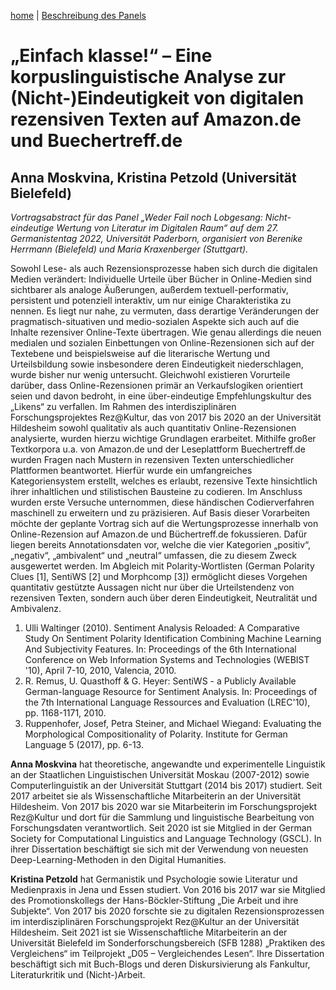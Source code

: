 [home](index.md) | [Beschreibung des Panels](beschreibung.md) 

# „Einfach klasse!“ – Eine korpuslinguistische Analyse zur (Nicht-)Eindeutigkeit von digitalen rezensiven Texten auf Amazon.de und Buechertreff.de
## Anna Moskvina, Kristina Petzold (Universität Bielefeld)

*Vortragsabstract für das Panel „Weder Fail noch Lobgesang: Nicht-eindeutige Wertung von Literatur im Digitalen Raum“ auf dem 27. Germanistentag 2022, Universität Paderborn, organisiert von Berenike Herrmann (Bielefeld) und Maria Kraxenberger (Stuttgart).*

Sowohl Lese- als auch Rezensionsprozesse haben sich durch die digitalen Medien verändert: Individuelle Urteile über Bücher in Online-Medien sind sichtbarer als analoge Äußerungen, außerdem textuell-performativ, persistent und potenziell interaktiv, um nur einige Charakteristika zu nennen. Es liegt nur nahe, zu vermuten, dass derartige Veränderungen der pragmatisch-situativen und medio-sozialen Aspekte sich auch auf die Inhalte rezensiver Online-Texte übertragen. Wie genau allerdings die neuen medialen und sozialen Einbettungen von Online-Rezensionen sich auf der Textebene und beispielsweise auf die literarische Wertung und Urteilsbildung sowie insbesondere deren Eindeutigkeit niederschlagen, wurde bisher nur wenig untersucht. Gleichwohl existieren Vorurteile darüber, dass Online-Rezensionen primär an Verkaufslogiken orientiert seien und davon bedroht, in eine über-eindeutige Empfehlungskultur des „Likens“ zu verfallen.
Im Rahmen des interdisziplinären Forschungsprojektes Rez@Kultur, das von 2017 bis 2020 an der Universität Hildesheim sowohl qualitativ als auch quantitativ Online-Rezensionen analysierte, wurden hierzu wichtige Grundlagen erarbeitet. Mithilfe großer Textkorpora u.a. von Amazon.de und der Leseplattform Buechertreff.de wurden Fragen nach Mustern in rezensiven Texten unterschiedlicher Plattformen beantwortet. Hierfür wurde ein umfangreiches Kategoriensystem erstellt, welches es erlaubt, rezensive Texte hinsichtlich ihrer inhaltlichen und stilistischen Bausteine zu codieren. Im Anschluss wurden erste Versuche unternommen, diese händischen Codierverfahren maschinell zu erweitern und zu präzisieren. 
Auf Basis dieser Vorarbeiten möchte der geplante Vortrag sich auf die Wertungsprozesse innerhalb von Online-Rezension auf Amazon.de und Büchertreff.de fokussieren. Dafür liegen bereits Annotationsdaten vor, welche die vier Kategorien „positiv“, „negativ“, „ambivalent“ und „neutral“ umfassen, die zu diesem Zweck ausgewertet werden. Im Abgleich mit Polarity-Wortlisten (German Polarity Clues [1], SentiWS [2] und Morphcomp [3]) ermöglicht dieses Vorgehen quantitativ gestützte Aussagen nicht nur über die Urteilstendenz von rezensiven Texten, sondern auch über deren Eindeutigkeit, Neutralität und Ambivalenz.  
1.	Ulli Waltinger (2010). Sentiment Analysis Reloaded: A Comparative Study On Sentiment Polarity Identification Combining Machine Learning And Subjectivity Features. In: Proceedings of the 6th International Conference on Web Information Systems and Technologies (WEBIST '10), April 7-10, 2010, Valencia, 2010.
2.	R. Remus, U. Quasthoff & G. Heyer: SentiWS - a Publicly Available German-language Resource for Sentiment Analysis. In: Proceedings of the 7th International Language Ressources and Evaluation (LREC'10), pp. 1168-1171, 2010.
3.	Ruppenhofer, Josef, Petra Steiner, and Michael Wiegand: Evaluating the Morphological Compositionality of Polarity. Institute for German Language 5 (2017), pp. 6-13.



__Anna Moskvina__ hat theoretische, angewandte und experimentelle Linguistik an der Staatlichen Linguistischen Universität Moskau (2007-2012) sowie Computerlinguistik an der Universität Stuttgart (2014 bis 2017) studiert. Seit 2017 arbeitet sie als Wissenschaftliche Mitarbeiterin an der Universität Hildesheim. Von 2017 bis 2020 war sie Mitarbeiterin im Forschungsprojekt Rez@Kultur und dort für die Sammlung und linguistische Bearbeitung von Forschungsdaten verantwortlich. Seit 2020 ist sie Mitglied in der German Society for Computational Linguistics and Language Technology (GSCL). In ihrer Dissertation beschäftigt sie sich mit der Verwendung von neuesten Deep-Learning-Methoden in den Digital Humanities.

__Kristina Petzold__ hat Germanistik und Psychologie sowie Literatur und Medienpraxis in Jena und Essen studiert. Von 2016 bis 2017 war sie Mitglied des Promotionskollegs der Hans-Böckler-Stiftung „Die Arbeit und ihre Subjekte“. Von 2017 bis 2020 forschte sie zu digitalen Rezensionsprozessen im interdisziplinären Forschungsprojekt Rez@Kultur an der Universität Hildesheim. Seit 2021 ist sie Wissenschaftliche Mitarbeiterin an der Universität Bielefeld im Sonderforschungsbereich (SFB 1288) „Praktiken des Vergleichens“ im Teilprojekt „D05 – Vergleichendes Lesen“. Ihre Dissertation beschäftigt sich mit Buch-Blogs und deren Diskursivierung als Fankultur, Literaturkritik und (Nicht-)Arbeit.




